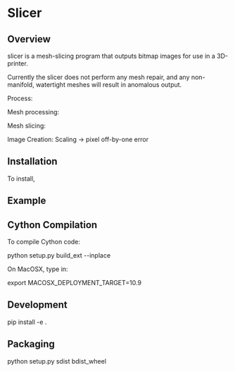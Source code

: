 Slicer
======
Overview
--------
slicer is a mesh-slicing program that outputs bitmap images for use in a 3D-printer.

Currently the slicer does not perform any mesh repair, and any non-manifold, watertight meshes will result in anomalous output.

Process:

Mesh processing:


Mesh slicing:

Image Creation:
Scaling -> pixel off-by-one error

Installation
------------
To install, 

Example
-------


Cython Compilation
-----------
To compile Cython code:

python setup.py build_ext --inplace

On MacOSX, type in:

export MACOSX_DEPLOYMENT_TARGET=10.9

Development
-----------
pip install -e .

Packaging
---------
python setup.py sdist bdist_wheel
